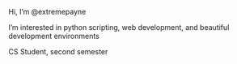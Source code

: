Hi, I’m @extremepayne

I’m interested in python scripting, web development, and beautiful development environments

CS Student, second semester
